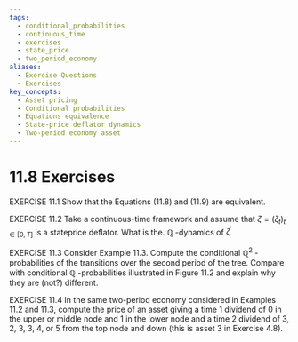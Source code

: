 ```yaml
---
tags:
  - conditional_probabilities
  - continuous_time
  - exercises
  - state_price
  - two_period_economy
aliases:
  - Exercise Questions
  - Exercises
key_concepts:
  - Asset pricing
  - Conditional probabilities
  - Equations equivalence
  - State-price deflator dynamics
  - Two-period economy asset
---
```


# 11.8 Exercises  

EXERCISE 11.1 Show that the Equations (11.8) and (11.9) are equivalent.  

EXERCISE 11.2 Take a continuous-time framework and assume that $\zeta=(\zeta_{t})_{t\in[0,T]}$ is a stateprice deflator. What is the. $\mathbb{Q}$ -dynamics of $\zeta\mathrm{^{\prime}}$  

EXERCISE 11.3 Consider Example 11.3. Compute the conditional $\mathbb{Q}^{2}$ -probabilities of the transitions over the second period of the tree. Compare with conditional $\mathbb{Q}$ -probabilities illustrated in Figure 11.2 and explain why they are (not?) different.  

EXERCISE 11.4 In the same two-period economy considered in Examples 11.2 and 11.3, compute the price of an asset giving a time 1 dividend of 0 in the upper or middle node and 1 in the lower node and a time 2 dividend of 3, 2, 3, 3, 4, or 5 from the top node and down (this is asset 3 in Exercise 4.8).
